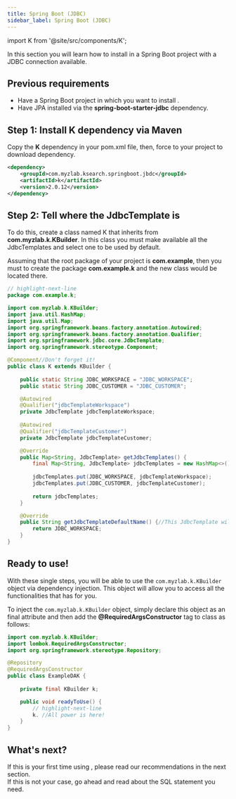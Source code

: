 ```yaml
---
title: Spring Boot (JDBC)
sidebar_label: Spring Boot (JDBC)
---
```


import K from '@site/src/components/K';

In this section you will learn how to install <K/> in a Spring Boot project with a JDBC connection available.

## Previous requirements

- Have a Spring Boot project in which you want to install <K/>.
- Have JPA installed via the **spring-boot-starter-jdbc** dependency.

## Step 1: Install K dependency via Maven

Copy the **K** dependency in your pom.xml file, then, force to your project to download dependency.

```xml showLineNumbers
<dependency>
    <groupId>com.myzlab.ksearch.springboot.jbdc</groupId>
    <artifactId>k</artifactId>
    <version>2.0.12</version>
</dependency>
```

## Step 2: Tell <K/> where the JdbcTemplate is

To do this, create a class named K that inherits from **com.myzlab.k.KBuilder**. In this class you must make available all the JdbcTemplates and select one to be used by default.

Assuming that the root package of your project is **com.example**, then you must to create the package **com.example.k** and the new class would be located there.

```java showLineNumbers
// highlight-next-line
package com.example.k;

import com.myzlab.k.KBuilder;
import java.util.HashMap;
import java.util.Map;
import org.springframework.beans.factory.annotation.Autowired;
import org.springframework.beans.factory.annotation.Qualifier;
import org.springframework.jdbc.core.JdbcTemplate;
import org.springframework.stereotype.Component;

@Component//Don't forget it!
public class K extends KBuilder {
    
    public static String JDBC_WORKSPACE = "JDBC_WORKSPACE";
    public static String JDBC_CUSTOMER = "JDBC_CUSTOMER";

    @Autowired
    @Qualifier("jdbcTemplateWorkspace")
    private JdbcTemplate jdbcTemplateWorkspace;
    
    @Autowired
    @Qualifier("jdbcTemplateCustomer")
    private JdbcTemplate jdbcTemplateCustomer;

    @Override
    public Map<String, JdbcTemplate> getJdbcTemplates() {
        final Map<String, JdbcTemplate> jdbcTemplates = new HashMap<>();
        
        jdbcTemplates.put(JDBC_WORKSPACE, jdbcTemplateWorkspace);
        jdbcTemplates.put(JDBC_CUSTOMER, jdbcTemplateCustomer);
        
        return jdbcTemplates;
    }

    @Override
    public String getJdbcTemplateDefaultName() {//This JdbcTemplate will be used always by default!
        return JDBC_WORKSPACE;
    }
}

```

## Ready to use!

With these single steps, you will be able to use the `com.myzlab.k.KBuilder` object via dependency injection. This object will allow you to access all the functionalities that <K/> has for you.

To inject the `com.myzlab.k.KBuilder` object, simply declare this object as an final attribute and then add the **@RequiredArgsConstructor** tag to class as follows:

```java showLineNumbers
import com.myzlab.k.KBuilder;
import lombok.RequiredArgsConstructor;
import org.springframework.stereotype.Repository;

@Repository
@RequiredArgsConstructor
public class ExampleDAK {
    
    private final KBuilder k;

    public void readyToUse() {
        // highlight-next-line
        k. //All power is here!
    }
}
```

## What's next?

If this is your first time using <K/>, please read our recommendations in the next section.<br/>
If this is not your case, go ahead and read about the SQL statement you need.